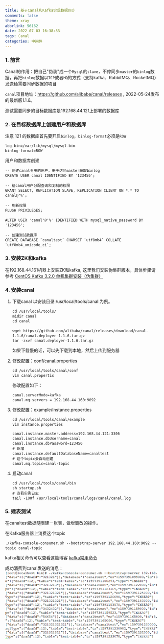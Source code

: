 ```yaml
---
title: 基于Canal和Kafka实现数据同步
comments: false
theme: xray
abbrlink: 56162
date: 2022-07-03 16:38:33
tags: Canal
categories: 中间件 
---
```

### 1. 前言
Canal的作用：把自己"伪装"成一个`Mysql`的`slave`，不停同步`master`的`binlog`数据，再把`binlog`数据以`TCP`或者`MQ`的方式（支持kafka、RabbitMQ、RocketMQ）发送给需要同步数据的项目

`canal`项目地址：https://github.com/alibaba/canal/releases , 2022-05-24发布的最新版1.1.6。

测试需要同步的目标数据库是192.168.44.121上部署的数据库

### 2. 在目标数据库上创建用户和数据库
注意 121 的数据库首先要开启`binlog`，`binlog-format`必须是`ROW`
```properties
log-bin=/var/lib/mysql/mysql-bin
binlog-format=ROW
```
用户和数据库创建
```mysql
-- 创建canal专用的用户，用于访问master获取binlog
CREATE USER canal IDENTIFIED BY '123456';

-- 给canal用户分配查询和复制的权限
GRANT SELECT, REPLICATION SLAVE, REPLICATION CLIENT ON *.* TO canal@'%';

-- 刷新权限
FLUSH PRIVILEGES;

ALTER USER 'canal'@'%' IDENTIFIED WITH mysql_native_password BY '123456';

-- 创建测试数据库
CREATE DATABASE `canaltest` CHARSET `utf8mb4` COLLATE `utf8mb4_unicode_ci`;
```

### 3. 安装ZK和kafka
在192.168.44.161机器上安装ZK和kafka, 这里我们安装伪集群版本，具体步骤请参考 [CentOS Kafka 3.2.0 单机集群安装（伪集群）](https://xiaoyuge.work/kafka-colony-install/)

### 4. 安装canal
1. 下载canal
    以安装目录:/usr/local/tools/canal 为例。
    ```shell
    cd /usr/local/tools/
    midir canal
    cd canal
    
    wget https://github.com/alibaba/canal/releases/download/canal-1.1.6/canal.deployer-1.1.6.tar.gz
    tar -zxvf canal.deployer-1.1.6.tar.gz
    ```
    如果下载慢的话，可以先下载到本地，然后上传到服务器


2. 修改配置：conf/canal.properties
    ```shell
    cd /usr/local/tools/canal/conf
    vim canal.propertis
    ```
   修改配置如下：
    ```properties
    canal.serverMode=kafka
    canal.mq.servers = 192.168.44.160:9092
    ```
   

3. 修改配置：example/instance.properties
    ```shell
    cd /usr/local/tools/canal/example
    vim instance.properties
    ```
    ```properties
    canal.instance.master.address=192.168.44.121:3306
    canal.instance.dbUsername=canal
    canal.instance.dbPassword=123456
    # 新增
    canal.instance.defaultDatabaseName=canaltest
    # 这个topic会自动创建
    canal.mq.topic=canal-topic
    ```
   
4. 启动canal
    ```shell
    cd /usr/local/tools/canal/bin
    sh startup.sh
    # 查看实例日志
    tail -100f /usr/local/tools/canal/logs/canal/canal.log
    ```


### 5. 建表测试
在canaltest数据随表建一张表，做增删改的操作。

在Kafka服务器上消费这个topic
```shell
./kafka-console-consumer.sh --bootstrap-server 192.168.44.160:9092 --topic canal-topic
```
kafka相关命令可以查看这篇博客 [kafka常用命令](https://xiaoyuge.work/kafka-command/)

成功消费到canal发送的消息：
![](./canal-kafka-async/1.png)










